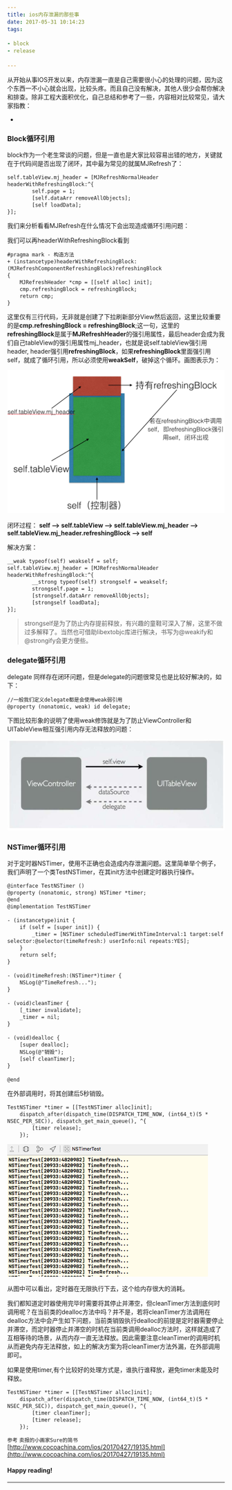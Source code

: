 ```yaml
---
title: ios内存泄漏的那些事
date: 2017-05-31 10:14:23
tags: 

- block 
- release 

---
```


从开始从事IOS开发以来，内存泄漏一直是自己需要很小心的处理的问题，因为这个东西一不小心就会出现，比较头疼。而且自己没有解决，其他人很少会帮你解决和排查。除非工程大面积优化，自己总结和参考了一些，内容相对比较常见，请大家指教：

+ <!-- more -->

### Block循环引用

block作为一个老生常谈的问题，但是一直也是大家比较容易出错的地方，关键就在于代码间是否出现了闭环，其中最为常见的就属MJRefresh了：

```
self.tableView.mj_header = [MJRefreshNormalHeader headerWithRefreshingBlock:^{
        self.page = 1;
        [self.dataArr removeAllObjects];
        [self loadData];
}];
```
我们来分析看看MJRefresh在什么情况下会出现造成循环引用问题：

我们可以再headerWithRefreshingBlock看到

```
#pragma mark - 构造方法
+ (instancetype)headerWithRefreshingBlock:(MJRefreshComponentRefreshingBlock)refreshingBlock
{
    MJRefreshHeader *cmp = [[self alloc] init];
    cmp.refreshingBlock = refreshingBlock;
    return cmp;
}
```
这里仅有三行代码，无非就是创建了下拉刷新部分View然后返回，这里比较重要的是**cmp.refreshingBlock = refreshingBlock**;这一句，这里的**refreshingBlock**是属于**MJRefreshHeader**的强引用属性，最后header会成为我们自己tableView的强引用属性mj_header，也就是说self.tableView强引用header, header强引用**refreshingBlock**，如果**refreshingBlock**里面强引用self，就成了循环引用，所以必须使用**weakSelf**，破掉这个循环。画图表示为：

![mjrefresh](https://raw.githubusercontent.com/bugWacko/bugwacko.github.io/master/projectFile/ios%E5%86%85%E5%AD%98%E6%B3%84%E6%BC%8F%E7%9A%84%E9%82%A3%E4%BA%9B%E4%BA%8B/1.png)

闭环过程：
**self --> self.tableView --> self.tableView.mj_header --> self.tableView.mj_header.refreshingBlock --> self**

解决方案：

```
__weak typeof(self) weakself = self; 
self.tableView.mj_header = [MJRefreshNormalHeader headerWithRefreshingBlock:^{
        __strong typeof(self) strongself = weakself;
        strongself.page = 1;
        [strongself.dataArr removeAllObjects];
        [strongself loadData];
}];
```
> strongself是为了防止内存提前释放，有兴趣的童鞋可深入了解，这里不做过多解释了。当然也可借助libextobjc库进行解决，书写为@weakify和@strongify会更方便些。

### delegate循环引用

delegate 同样存在闭环问题，但是delegate的问题很常见也是比较好解决的，如下：

```
//一般我们定义delegate都是会使用weak弱引用
@property (nonatomic, weak) id delegate;
```
下图比较形象的说明了使用weak修饰就是为了防止ViewController和UITableView相互强引用内存无法释放的问题：

![delegate](https://raw.githubusercontent.com/bugWacko/bugwacko.github.io/master/projectFile/ios%E5%86%85%E5%AD%98%E6%B3%84%E6%BC%8F%E7%9A%84%E9%82%A3%E4%BA%9B%E4%BA%8B/2.jpg)

### NSTimer循环引用
对于定时器NSTimer，使用不正确也会造成内存泄漏问题。这里简单举个例子，我们声明了一个类TestNSTimer，在其init方法中创建定时器执行操作。

```
@interface TestNSTimer ()
@property (nonatomic, strong) NSTimer *timer;
@end
@implementation TestNSTimer
 
- (instancetype)init {
    if (self = [super init]) {
        _timer = [NSTimer scheduledTimerWithTimeInterval:1 target:self selector:@selector(timeRefresh:) userInfo:nil repeats:YES];
    }
    return self;
}
 
- (void)timeRefresh:(NSTimer*)timer {
    NSLog(@"TimeRefresh...");
}
 
- (void)cleanTimer {
    [_timer invalidate];
    _timer = nil;
}
 
- (void)dealloc {
    [super dealloc];
    NSLog(@"销毁");
    [self cleanTimer];
}
 
@end
```
在外部调用时，将其创建后5秒销毁。
```
TestNSTimer *timer = [[TestNSTimer alloc]init];
    dispatch_after(dispatch_time(DISPATCH_TIME_NOW, (int64_t)(5 * NSEC_PER_SEC)), dispatch_get_main_queue(), ^{
        [timer release];
    });
```
![timer](https://raw.githubusercontent.com/bugWacko/bugwacko.github.io/master/projectFile/ios%E5%86%85%E5%AD%98%E6%B3%84%E6%BC%8F%E7%9A%84%E9%82%A3%E4%BA%9B%E4%BA%8B/3.png)

从图中可以看出，定时器在无限执行下去，这个给内存很大的消耗。

我们都知道定时器使用完毕时需要将其停止并滞空，但cleanTimer方法到底何时调用呢？在当前类的dealloc方法中吗？并不是，若将cleanTimer方法调用在dealloc方法中会产生如下问题，当前类销毁执行dealloc的前提是定时器需要停止并滞空，而定时器停止并滞空的时机在当前类调用dealloc方法时，这样就造成了互相等待的场景，从而内存一直无法释放。因此需要注意cleanTimer的调用时机从而避免内存无法释放，如上的解决方案为将cleanTimer方法外漏，在外部调用即可。

如果是使用timer,有个比较好的处理方式是，谁执行谁释放，避免timer未能及时释放。

```
TestNSTimer *timer = [[TestNSTimer alloc]init];
    dispatch_after(dispatch_time(DISPATCH_TIME_NOW, (int64_t)(5 * NSEC_PER_SEC)), dispatch_get_main_queue(), ^{
        [timer cleanTimer];
        [timer release];
    });
```

`参考` `卖报的小画家Sure的简书` [http://www.cocoachina.com/ios/20170427/19135.html](http://www.cocoachina.com/ios/20170427/19135.html)

#### Happy reading!

---